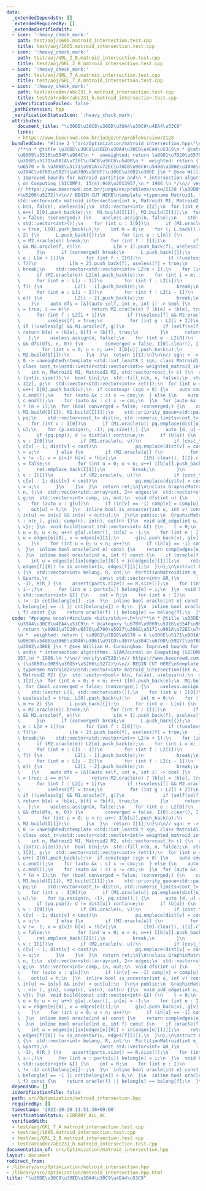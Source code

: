 ```yaml
---
data:
  _extendedDependsOn: []
  _extendedRequiredBy: []
  _extendedVerifiedWith:
  - icon: ':heavy_check_mark:'
    path: test/aoj/1605.matroid_intersection.test.cpp
    title: test/aoj/1605.matroid_intersection.test.cpp
  - icon: ':heavy_check_mark:'
    path: test/aoj/GRL_2_B.matroid_intersection.test.cpp
    title: test/aoj/GRL_2_B.matroid_intersection.test.cpp
  - icon: ':heavy_check_mark:'
    path: test/aoj/GRL_7_A.matroid_intersection.test.cpp
    title: test/aoj/GRL_7_A.matroid_intersection.test.cpp
  - icon: ':heavy_check_mark:'
    path: test/atcoder/abc231_h.matroid_intersection.test.cpp
    title: test/atcoder/abc231_h.matroid_intersection.test.cpp
  _isVerificationFailed: false
  _pathExtension: hpp
  _verificationStatusIcon: ':heavy_check_mark:'
  attributes:
    document_title: "\u30DE\u30C8\u30ED\u30A4\u30C9\u4EA4\u53C9"
    links:
    - https://www.beecrowd.com.br/judge/en/problems/view/2128
  bundledCode: "#line 2 \"src/Optimization/matroid_intersection.hpp\"\n#include <bits/stdc++.h>\n\
    /**\n * @title \u30DE\u30C8\u30ED\u30A4\u30C9\u4EA4\u53C9\n * @category \u6700\
    \u9069\u5316\u554F\u984C\n *  unweighted: return \u8981\u7D20\u6570\u6700\u5927\
    \u306E\u5171\u901A\u72EC\u7ACB\u96C6\u5408\n *  weighted: return { \u8981\u7D20\
    \u6570 = k \u306E\u5171\u901A\u72EC\u7ACB\u96C6\u5408\u306E\u3046\u3061\u91CD\u307F\
    \u304C\u6700\u5927(\u6700\u5C0F)\u306E\u3082\u306E }\n * @see William H. Cunningham.\
    \ Improved bounds for matroid partition and\n * intersection algorithms. SIAMJournal\
    \ on Computing (SICOMP), 15(4):948\u2013957,\n * 1986.\n */\n// verify\u7528:\n\
    // https://www.beecrowd.com.br/judge/en/problems/view/2128 (\u30B0\u30E9\u30D5\
    +\u5206\u5272)\n\n// BEGIN CUT HERE\ntemplate <typename Matroid1, typename Matroid2>\n\
    std::vector<int> matroid_intersection(int n, Matroid1 M1, Matroid2 M2) {\n  std::vector<bool>\
    \ b(n, false), useless(n);\n  std::vector<int> I[2];\n  for (int e = 0; e < n;\
    \ e++) I[0].push_back(e);\n  M1.build(I[1]), M2.build(I[1]);\n  for (bool converged\
    \ = false; !converged;) {\n    useless.assign(n, false);\n    std::vector L(1,\
    \ std::vector<int>());\n    for (int u : I[0])\n      if (M1.oracle(u)) useless[u]\
    \ = true, L[0].push_back(u);\n    int m = 0;\n    for (; L.back().size(); m +=\
    \ 2) {\n      L.push_back({});\n      for (int e : L[m]) {\n        if (converged\
    \ = M2.oracle(e)) break;\n        for (int f : I[1])\n          if (!useless[f]\
    \ && M2.oracle(f, e))\n            L[m + 1].push_back(f), useless[f] = true;\n\
    \      }\n      if (converged) break;\n      L.push_back({});\n      for (int\
    \ e : L[m + 1])\n        for (int f : I[0])\n          if (!useless[f] && M1.oracle(e,\
    \ f))\n            L[m + 2].push_back(f), useless[f] = true;\n    }\n    if (!converged)\
    \ break;\n    std::vector<std::vector<int>> L2(m + 1);\n    for (int e : L[m])\n\
    \      if (M2.oracle(e)) L2[m].push_back(e);\n    for (int i = m; i; i -= 2) {\n\
    \      for (int e : L[i - 1])\n        for (int f : L2[i])\n          if (M1.oracle(e,\
    \ f)) {\n            L2[i - 1].push_back(e);\n            break;\n          }\n\
    \      for (int e : L[i - 2])\n        for (int f : L2[i - 1])\n          if (M2.oracle(f,\
    \ e)) {\n            L2[i - 2].push_back(e);\n            break;\n          }\n\
    \    }\n    auto dfs = [&](auto self, int e, int i) -> bool {\n      if (useless[e]\
    \ = true; i == m)\n        return M2.oracle(e) ? (b[e] = !b[e], true) : false;\n\
    \      for (int f : L2[i + 1])\n        if (!useless[f] && M2.oracle(f, e)) {\n\
    \          useless[f] = true;\n          for (int g : L2[i + 2])\n           \
    \ if (!useless[g] && M1.oracle(f, g))\n              if (self(self, g, i + 2))\
    \ return b[e] = !b[e], b[f] = !b[f], true;\n        }\n      return false;\n \
    \   };\n    useless.assign(n, false);\n    for (int e : L2[0])\n      if (M1.oracle(e)\
    \ && dfs(dfs, e, 0)) {\n        converged = false, I[0].clear(), I[1].clear();\n\
    \        for (int u = 0; u < n; u++) I[b[u]].push_back(u);\n        M1.build(I[1]),\
    \ M2.build(I[1]);\n      }\n  }\n  return I[1];\n}\n\n// sgn: + -> max, - -> min,\
    \ 0 -> unweighted\ntemplate <std::int_least8_t sgn, class Matroid1, class Matroid2,\
    \ class cost_t>\nstd::vector<std::vector<int>> weighted_matroid_intersection(\n\
    \    int n, Matroid1 M1, Matroid2 M2, std::vector<cost_t> c) {\n  assert(n ==\
    \ (int)c.size());\n  bool b[n];\n  std::fill_n(b, n, false);\n  std::vector<int>\
    \ I[2], p;\n  std::vector<std::vector<int>> ret(1);\n  for (int u = 0; u < n;\
    \ u++) I[0].push_back(u);\n  if constexpr (sgn > 0) {\n    auto cmx = *std::max_element(c.begin(),\
    \ c.end());\n    for (auto &x : c) x -= cmx;\n  } else {\n    auto cmi = *std::min_element(c.begin(),\
    \ c.end());\n    for (auto &x : c) x -= cmi;\n  }\n  for (auto &x : c) x *= sgn\
    \ * (n + 1);\n  for (bool converged = false; !converged;) {\n    converged = true,\
    \ M1.build(I[1]), M2.build(I[1]);\n    std::priority_queue<std::pair<cost_t, int>>\
    \ pq;\n    std::vector<cost_t> dist(n, std::numeric_limits<cost_t>::lowest());\n\
    \    for (int u : I[0])\n      if (M1.oracle(u)) pq.emplace(dist[u] = c[u] - 1,\
    \ u);\n    for (p.assign(n, -1); pq.size();) {\n      auto [d, u] = pq.top();\n\
    \      if (pq.pop(); d != dist[u]) continue;\n      if (b[u]) {\n        for (int\
    \ v : I[0])\n          if (M1.oracle(u, v))\n            if (cost_t cost = d +\
    \ c[v] - 1; dist[v] < cost)\n              pq.emplace(dist[v] = cost, v), p[v]\
    \ = u;\n      } else {\n        if (M2.oracle(u)) {\n          for (int v = u;\
    \ v != -1; v = p[v]) b[v] = !b[v];\n          I[0].clear(), I[1].clear(), converged\
    \ = false;\n          for (int u = 0; u < n; u++) I[b[u]].push_back(u);\n    \
    \      ret.emplace_back(I[1]);\n          break;\n        }\n        for (int\
    \ v : I[1])\n          if (M2.oracle(v, u))\n            if (cost_t cost = d -\
    \ c[v] - 1; dist[v] < cost)\n              pq.emplace(dist[v] = cost, v), p[v]\
    \ = u;\n      }\n    }\n  }\n  return ret;\n}\n\nclass GraphicMatroid {\n  int\
    \ n, t;\n  std::vector<std::array<int, 2>> edges;\n  std::vector<std::vector<int>>\
    \ g;\n  std::vector<int> comp, in, out;\n  void dfs(int u) {\n    in[u] = t++;\n\
    \    for (auto v : g[u])\n      if (in[v] == -1) comp[v] = comp[u], dfs(v);\n\
    \    out[u] = t;\n  }\n  inline bool is_ancestor(int u, int v) const {\n    return\
    \ in[u] <= in[v] && in[v] < out[u];\n  }\n\n public:\n  GraphicMatroid(int n_)\
    \ : n(n_), g(n), comp(n), in(n), out(n) {}\n  void add_edge(int u, int v) { edges.emplace_back(std::array{u,\
    \ v}); }\n  void build(const std::vector<int> &I) {\n    t = 0;\n    for (int\
    \ u = 0; u < n; u++) g[u].clear(), in[u] = -1;\n    for (int e : I) {\n      int\
    \ u = edges[e][0], v = edges[e][1];\n      g[u].push_back(v), g[v].push_back(u);\n\
    \    }\n    for (int u = 0; u < n; u++)\n      if (in[u] == -1) comp[u] = u, dfs(u);\n\
    \  }\n  inline bool oracle(int e) const {\n    return comp[edges[e][0]] != comp[edges[e][1]];\n\
    \  }\n  inline bool oracle(int e, int f) const {\n    if (oracle(f)) return true;\n\
    \    int u = edges[e][in[edges[e][0]] < in[edges[e][1]]];\n    return is_ancestor(u,\
    \ edges[f][0]) != is_ancestor(u, edges[f][1]);\n  }\n};\n\nstruct PartitionMatroid\
    \ {\n  std::vector<int> belong, R, cnt;\n  PartitionMatroid(int m_, const std::vector<std::vector<int>>\
    \ &parts,\n                   const std::vector<int> &R_)\n      : belong(m_,\
    \ -1), R(R_) {\n    assert(parts.size() == R.size());\n    for (int i = parts.size();\
    \ i--;)\n      for (int e : parts[i]) belong[e] = i;\n  }\n  void build(const\
    \ std::vector<int> &I) {\n    cnt = R;\n    for (int e : I)\n      if (belong[e]\
    \ != -1) cnt[belong[e]]--;\n  }\n  inline bool oracle(int e) const {\n    return\
    \ belong[e] == -1 || cnt[belong[e]] > 0;\n  }\n  inline bool oracle(int e, int\
    \ f) const {\n    return oracle(f) || belong[e] == belong[f];\n  }\n};\n"
  code: "#pragma once\n#include <bits/stdc++.h>\n/**\n * @title \u30DE\u30C8\u30ED\
    \u30A4\u30C9\u4EA4\u53C9\n * @category \u6700\u9069\u5316\u554F\u984C\n *  unweighted:\
    \ return \u8981\u7D20\u6570\u6700\u5927\u306E\u5171\u901A\u72EC\u7ACB\u96C6\u5408\
    \n *  weighted: return { \u8981\u7D20\u6570 = k \u306E\u5171\u901A\u72EC\u7ACB\
    \u96C6\u5408\u306E\u3046\u3061\u91CD\u307F\u304C\u6700\u5927(\u6700\u5C0F)\u306E\
    \u3082\u306E }\n * @see William H. Cunningham. Improved bounds for matroid partition\
    \ and\n * intersection algorithms. SIAMJournal on Computing (SICOMP), 15(4):948\u2013\
    957,\n * 1986.\n */\n// verify\u7528:\n// https://www.beecrowd.com.br/judge/en/problems/view/2128\
    \ (\u30B0\u30E9\u30D5+\u5206\u5272)\n\n// BEGIN CUT HERE\ntemplate <typename Matroid1,\
    \ typename Matroid2>\nstd::vector<int> matroid_intersection(int n, Matroid1 M1,\
    \ Matroid2 M2) {\n  std::vector<bool> b(n, false), useless(n);\n  std::vector<int>\
    \ I[2];\n  for (int e = 0; e < n; e++) I[0].push_back(e);\n  M1.build(I[1]), M2.build(I[1]);\n\
    \  for (bool converged = false; !converged;) {\n    useless.assign(n, false);\n\
    \    std::vector L(1, std::vector<int>());\n    for (int u : I[0])\n      if (M1.oracle(u))\
    \ useless[u] = true, L[0].push_back(u);\n    int m = 0;\n    for (; L.back().size();\
    \ m += 2) {\n      L.push_back({});\n      for (int e : L[m]) {\n        if (converged\
    \ = M2.oracle(e)) break;\n        for (int f : I[1])\n          if (!useless[f]\
    \ && M2.oracle(f, e))\n            L[m + 1].push_back(f), useless[f] = true;\n\
    \      }\n      if (converged) break;\n      L.push_back({});\n      for (int\
    \ e : L[m + 1])\n        for (int f : I[0])\n          if (!useless[f] && M1.oracle(e,\
    \ f))\n            L[m + 2].push_back(f), useless[f] = true;\n    }\n    if (!converged)\
    \ break;\n    std::vector<std::vector<int>> L2(m + 1);\n    for (int e : L[m])\n\
    \      if (M2.oracle(e)) L2[m].push_back(e);\n    for (int i = m; i; i -= 2) {\n\
    \      for (int e : L[i - 1])\n        for (int f : L2[i])\n          if (M1.oracle(e,\
    \ f)) {\n            L2[i - 1].push_back(e);\n            break;\n          }\n\
    \      for (int e : L[i - 2])\n        for (int f : L2[i - 1])\n          if (M2.oracle(f,\
    \ e)) {\n            L2[i - 2].push_back(e);\n            break;\n          }\n\
    \    }\n    auto dfs = [&](auto self, int e, int i) -> bool {\n      if (useless[e]\
    \ = true; i == m)\n        return M2.oracle(e) ? (b[e] = !b[e], true) : false;\n\
    \      for (int f : L2[i + 1])\n        if (!useless[f] && M2.oracle(f, e)) {\n\
    \          useless[f] = true;\n          for (int g : L2[i + 2])\n           \
    \ if (!useless[g] && M1.oracle(f, g))\n              if (self(self, g, i + 2))\
    \ return b[e] = !b[e], b[f] = !b[f], true;\n        }\n      return false;\n \
    \   };\n    useless.assign(n, false);\n    for (int e : L2[0])\n      if (M1.oracle(e)\
    \ && dfs(dfs, e, 0)) {\n        converged = false, I[0].clear(), I[1].clear();\n\
    \        for (int u = 0; u < n; u++) I[b[u]].push_back(u);\n        M1.build(I[1]),\
    \ M2.build(I[1]);\n      }\n  }\n  return I[1];\n}\n\n// sgn: + -> max, - -> min,\
    \ 0 -> unweighted\ntemplate <std::int_least8_t sgn, class Matroid1, class Matroid2,\
    \ class cost_t>\nstd::vector<std::vector<int>> weighted_matroid_intersection(\n\
    \    int n, Matroid1 M1, Matroid2 M2, std::vector<cost_t> c) {\n  assert(n ==\
    \ (int)c.size());\n  bool b[n];\n  std::fill_n(b, n, false);\n  std::vector<int>\
    \ I[2], p;\n  std::vector<std::vector<int>> ret(1);\n  for (int u = 0; u < n;\
    \ u++) I[0].push_back(u);\n  if constexpr (sgn > 0) {\n    auto cmx = *std::max_element(c.begin(),\
    \ c.end());\n    for (auto &x : c) x -= cmx;\n  } else {\n    auto cmi = *std::min_element(c.begin(),\
    \ c.end());\n    for (auto &x : c) x -= cmi;\n  }\n  for (auto &x : c) x *= sgn\
    \ * (n + 1);\n  for (bool converged = false; !converged;) {\n    converged = true,\
    \ M1.build(I[1]), M2.build(I[1]);\n    std::priority_queue<std::pair<cost_t, int>>\
    \ pq;\n    std::vector<cost_t> dist(n, std::numeric_limits<cost_t>::lowest());\n\
    \    for (int u : I[0])\n      if (M1.oracle(u)) pq.emplace(dist[u] = c[u] - 1,\
    \ u);\n    for (p.assign(n, -1); pq.size();) {\n      auto [d, u] = pq.top();\n\
    \      if (pq.pop(); d != dist[u]) continue;\n      if (b[u]) {\n        for (int\
    \ v : I[0])\n          if (M1.oracle(u, v))\n            if (cost_t cost = d +\
    \ c[v] - 1; dist[v] < cost)\n              pq.emplace(dist[v] = cost, v), p[v]\
    \ = u;\n      } else {\n        if (M2.oracle(u)) {\n          for (int v = u;\
    \ v != -1; v = p[v]) b[v] = !b[v];\n          I[0].clear(), I[1].clear(), converged\
    \ = false;\n          for (int u = 0; u < n; u++) I[b[u]].push_back(u);\n    \
    \      ret.emplace_back(I[1]);\n          break;\n        }\n        for (int\
    \ v : I[1])\n          if (M2.oracle(v, u))\n            if (cost_t cost = d -\
    \ c[v] - 1; dist[v] < cost)\n              pq.emplace(dist[v] = cost, v), p[v]\
    \ = u;\n      }\n    }\n  }\n  return ret;\n}\n\nclass GraphicMatroid {\n  int\
    \ n, t;\n  std::vector<std::array<int, 2>> edges;\n  std::vector<std::vector<int>>\
    \ g;\n  std::vector<int> comp, in, out;\n  void dfs(int u) {\n    in[u] = t++;\n\
    \    for (auto v : g[u])\n      if (in[v] == -1) comp[v] = comp[u], dfs(v);\n\
    \    out[u] = t;\n  }\n  inline bool is_ancestor(int u, int v) const {\n    return\
    \ in[u] <= in[v] && in[v] < out[u];\n  }\n\n public:\n  GraphicMatroid(int n_)\
    \ : n(n_), g(n), comp(n), in(n), out(n) {}\n  void add_edge(int u, int v) { edges.emplace_back(std::array{u,\
    \ v}); }\n  void build(const std::vector<int> &I) {\n    t = 0;\n    for (int\
    \ u = 0; u < n; u++) g[u].clear(), in[u] = -1;\n    for (int e : I) {\n      int\
    \ u = edges[e][0], v = edges[e][1];\n      g[u].push_back(v), g[v].push_back(u);\n\
    \    }\n    for (int u = 0; u < n; u++)\n      if (in[u] == -1) comp[u] = u, dfs(u);\n\
    \  }\n  inline bool oracle(int e) const {\n    return comp[edges[e][0]] != comp[edges[e][1]];\n\
    \  }\n  inline bool oracle(int e, int f) const {\n    if (oracle(f)) return true;\n\
    \    int u = edges[e][in[edges[e][0]] < in[edges[e][1]]];\n    return is_ancestor(u,\
    \ edges[f][0]) != is_ancestor(u, edges[f][1]);\n  }\n};\n\nstruct PartitionMatroid\
    \ {\n  std::vector<int> belong, R, cnt;\n  PartitionMatroid(int m_, const std::vector<std::vector<int>>\
    \ &parts,\n                   const std::vector<int> &R_)\n      : belong(m_,\
    \ -1), R(R_) {\n    assert(parts.size() == R.size());\n    for (int i = parts.size();\
    \ i--;)\n      for (int e : parts[i]) belong[e] = i;\n  }\n  void build(const\
    \ std::vector<int> &I) {\n    cnt = R;\n    for (int e : I)\n      if (belong[e]\
    \ != -1) cnt[belong[e]]--;\n  }\n  inline bool oracle(int e) const {\n    return\
    \ belong[e] == -1 || cnt[belong[e]] > 0;\n  }\n  inline bool oracle(int e, int\
    \ f) const {\n    return oracle(f) || belong[e] == belong[f];\n  }\n};"
  dependsOn: []
  isVerificationFile: false
  path: src/Optimization/matroid_intersection.hpp
  requiredBy: []
  timestamp: '2022-10-28 11:51:38+09:00'
  verificationStatus: LIBRARY_ALL_AC
  verifiedWith:
  - test/aoj/GRL_7_A.matroid_intersection.test.cpp
  - test/aoj/1605.matroid_intersection.test.cpp
  - test/aoj/GRL_2_B.matroid_intersection.test.cpp
  - test/atcoder/abc231_h.matroid_intersection.test.cpp
documentation_of: src/Optimization/matroid_intersection.hpp
layout: document
redirect_from:
- /library/src/Optimization/matroid_intersection.hpp
- /library/src/Optimization/matroid_intersection.hpp.html
title: "\u30DE\u30C8\u30ED\u30A4\u30C9\u4EA4\u53C9"
---
```

